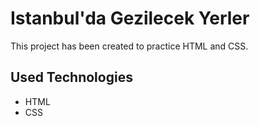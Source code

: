 # Istanbul'da Gezilecek Yerler
This project has been created to practice HTML and CSS.

## Used Technologies
* HTML
* CSS